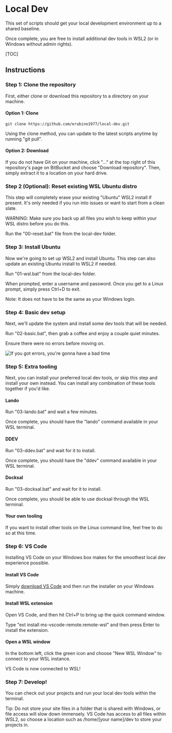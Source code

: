 # Local Dev #

This set of scripts should get your local development environment up to a shared baseline.

Once complete, you are free to install additional dev tools in WSL2 (or in Windows without admin rights).

[TOC]

## Instructions ##

### Step 1: Clone the repository ###

First, either clone or download this repository to a directory on your machine.

#### Option 1: Clone ####

    git clone https://github.com/erubino1977/local-dev.git

Using the clone method, you can update to the latest scripts anytime by running "git pull".

#### Option 2: Download ####

If you do not have Git on your machine, click "..." at the top right of this repository's page on BitBucket and 
choose "Download repository". Then, simply extract it to a location on your hard drive.

### Step 2 (Optional): Reset existing WSL Ubuntu distro ###

This step will completely erase your existing "Ubuntu" WSL2 install if present. It's only needed if you run into issues 
or want to start from a clean slate.

WARNING: Make sure you back up all files you wish to keep within your WSL distro before you do this.

Run the "00-reset.bat" file from the local-dev folder.

### Step 3: Install Ubuntu ###

Now we're going to set up WSL2 and install Ubuntu. This step can also update an existing Ubuntu install to WSL2 if needed.

Run "01-wsl.bat" from the local-dev folder.

When prompted, enter a username and password. Once you get to a Linux prompt, simply press Ctrl+D to exit.

Note: It does not have to be the same as your Windows login.

### Step 4: Basic dev setup ###

Next, we'll update the system and install some dev tools that will be needed.

Run "02-basic.bat", then grab a coffee and enjoy a couple quiet minutes.

Ensure there were no errors before moving on.

![If you got errors, you're gonna have a bad time](https://i.imgflip.com/6vmiiy.jpg)

### Step 5: Extra tooling ###

Next, you can install your preferred local dev tools, or skip this step and install your own instead.
You can install any combination of these tools together if you'd like.

#### Lando ####

Run "03-lando.bat" and wait a few minutes.

Once complete, you should have the "lando" command available in your WSL terminal.

#### DDEV ####

Run "03-ddev.bat" and wait for it to install.

Once complete, you should have the "ddev" command available in your WSL terminal.

#### Docksal ####

Run "03-docksal.bat" and wait for it to install.

Once complete, you should be able to use docksal through the WSL terminal.

#### Your own tooling ####

If you want to install other tools on the Linux command line, feel free to do so at this time.

### Step 6: VS Code ###

Installing VS Code on your Windows box makes for the smoothest local dev experience possible.

#### Install VS Code ####

Simply [download VS Code](https://code.visualstudio.com/docs/?dv=win) and then run the installer on your Windows machine.

#### Install WSL extension ####

Open VS Code, and then hit Ctrl+P to bring up the quick command window.

Type "ext install ms-vscode-remote.remote-wsl" and then press Enter to install the extension.

#### Open a WSL window ####

In the bottom left, click the green icon and choose "New WSL Window" to connect to your WSL instance.

VS Code is now connected to WSL!

### Step 7: Develop! ###

You can check out your projects and run your local dev tools within the terminal.

Tip: Do not store your site files in a folder that is shared with Windows, or file access will slow down 
immensely. VS Code has access to all files within WSL2, so choose a location such as /home/[your name]/dev 
to store your projects in.
